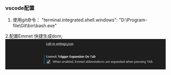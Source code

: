 ### vscode配置

1. 使用git命令： "terminal.integrated.shell.windows": "D:\\Program-file\\Git\\bin\\bash.exe"

2.配置Emmet 快捷生成dom;
![](/assets/Emmet.png)

